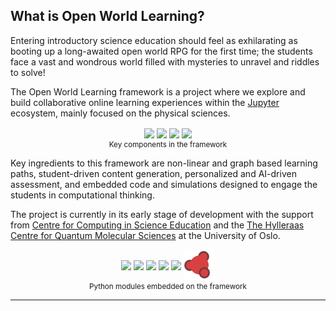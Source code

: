 <div id="fb-root"></div>
<script async defer crossorigin="anonymous" src="https://connect.facebook.net/en_GB/sdk.js#xfbml=1&version=v12.0" nonce="tlriJYau"></script>

## What is Open World Learning?

Entering introductory science education should feel as exhilarating as booting up a long-awaited open world RPG for the first time; the students face a vast and wondrous world filled with mysteries to unravel and riddles to solve! 

The Open World Learning framework is a project where we explore and build collaborative online learning experiences within the <a href="https://jupyter.org">Jupyter</a> ecosystem, mainly focused on the physical sciences.

<div align = 'center'>
<img src="https://audunsh.github.io/slides/assets/owl_infobox_1.png" width = '20%' align = 'center'>
<img src="https://audunsh.github.io/slides/assets/owl_infobox_2.png" width = '20%' align = 'center'>
<img src="https://audunsh.github.io/slides/assets/owl_infobox_4.png" width = '20%' align = 'center'>
<img src="https://audunsh.github.io/slides/assets/owl_infobox_3.png" width = '20%' align = 'center'>
<center><small>Key components in the framework </small></center>
</div>   

Key ingredients to this framework are non-linear and graph based learning paths, student-driven content generation, personalized and AI-driven assessment, and embedded code and simulations designed to engage the students in computational thinking. 

The project is currently in its early stage of development with the support from <a href="https://www.mn.uio.no/ccse/english/">Centre for Computing in Science Education</a> and the <a href="https://www.hylleraas.no">The Hylleraas Centre for Quantum Molecular Sciences</a> at the University of Oslo. 

<div align = 'center'>
<a href="https://audunsh.github.io/braketlab/"><img src="https://audunsh.github.io/slides/assets/braketlab_logo_plain.png" width = '10%' align = 'center'></a>
<a href="https://github.com/audunsh/bubblebox"><img src="https://audunsh.github.io/slides/assets/bubblebox_logo15.png" width = '10%' align = 'center'></a>
<a href="https://github.com/audunsh/evince"><img src="https://audunsh.github.io/slides/assets/evince_logo.png" width = '10%' align = 'center'></a>
<a href="https://daltonproject.readthedocs.io"><img src="https://daltonproject.readthedocs.io/en/latest/_static/daltonproject.svg" width = '10%' align = 'center'></a>
<a href="https://hylleraas.readthedocs.io/en/latest/"><img src="https://www.mn.uio.no/hylleraas/english/about/internal/graphical-profile/visual-profile/hylleraas-%E2%80%93-logo-%E2%80%93-black-%E2%80%93%C2%A0screen-%E2%80%93-rgb.png" width = '10%' align = 'center'></a>
<a href="https://audunsh.github.io/btjenesten/"><img src="https://raw.githubusercontent.com/audunsh/btjenesten/master/graphics/b_logo_3.png" width = '10%' align = 'center'></a>
<center><small>Python modules embedded on the framework</small></center>
</div>   




---

